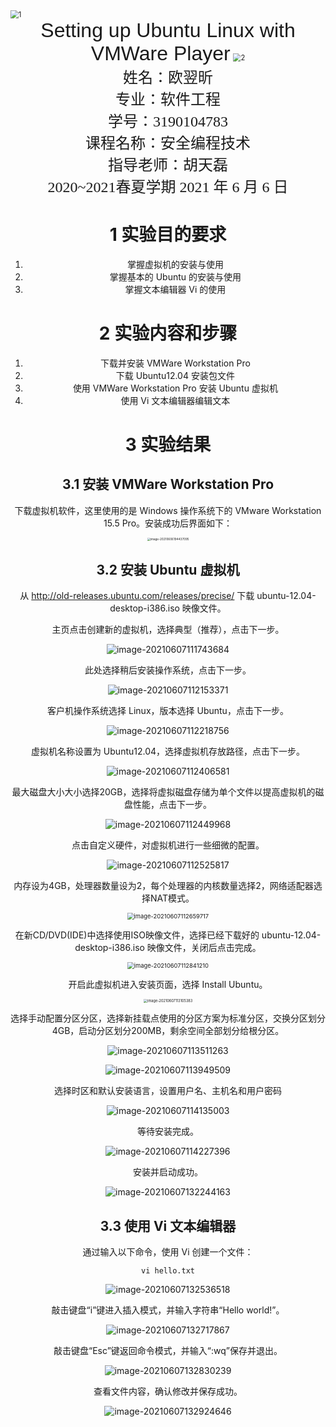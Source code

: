 



<img src="picture/1.png" alt="1" style="zoom:80%;" />



<center><font face="Arial" size="6">Setting up Ubuntu Linux with VMWare Player</font>



<img src="picture/2.png" alt="2" style="zoom:80%;" />



<center>
    <font face="楷体" size="5">姓名：欧翌昕</font>
</center>

<center>
    <font face="楷体" size="5">专业：软件工程</font>
</center>

<center>
    <font face="楷体" size="5">学号：3190104783</font>
</center>
<center>
    <font face="楷体" size="5">课程名称：安全编程技术</font>
</center>

<center>
    <font face="楷体" size="5">指导老师：胡天磊</font>
</center>


<center>
    </font><font face="黑体" size="5">2020~2021春夏学期 2021 年 6 月 6 日</font>
</center>



# 1 实验目的要求

1. 掌握虚拟机的安装与使用
2. 掌握基本的 Ubuntu 的安装与使用
3. 掌握文本编辑器 Vi 的使用

# 2 实验内容和步骤

1. 下载并安装 VMWare Workstation Pro
2. 下载 Ubuntu12.04 安装包文件
3. 使用 VMWare Workstation Pro 安装 Ubuntu 虚拟机
4. 使用 Vi 文本编辑器编辑文本

# 3 实验结果

## 3.1 安装 VMWare Workstation Pro

下载虚拟机软件，这里使用的是 Windows 操作系统下的 VMware Workstation 15.5 Pro。安装成功后界面如下：

<img src="picture/image-20210606194437095.png" alt="image-20210606194437095" style="zoom: 33%;" />

## 3.2 安装 Ubuntu 虚拟机

从 http://old-releases.ubuntu.com/releases/precise/ 下载 ubuntu-12.04-desktop-i386.iso 映像文件。

主页点击创建新的虚拟机，选择典型（推荐），点击下一步。

![image-20210607111743684](picture/image-20210607111743684.png)

此处选择稍后安装操作系统，点击下一步。

![image-20210607112153371](picture/image-20210607112153371.png)

客户机操作系统选择 Linux，版本选择 Ubuntu，点击下一步。

![image-20210607112218756](picture/image-20210607112218756.png)

虚拟机名称设置为 Ubuntu12.04，选择虚拟机存放路径，点击下一步。

![image-20210607112406581](picture/image-20210607112406581.png)

最大磁盘大小大小选择20GB，选择将虚拟磁盘存储为单个文件以提高虚拟机的磁盘性能，点击下一步。

![image-20210607112449968](picture/image-20210607112449968.png)

点击自定义硬件，对虚拟机进行一些细微的配置。

![image-20210607112525817](picture/image-20210607112525817.png)

内存设为4GB，处理器数量设为2，每个处理器的内核数量选择2，网络适配器选择NAT模式。

<img src="picture/image-20210607112659717.png" alt="image-20210607112659717" style="zoom:67%;" />

在新CD/DVD(IDE)中选择使用ISO映像文件，选择已经下载好的 ubuntu-12.04-desktop-i386.iso 映像文件，关闭后点击完成。

<img src="picture/image-20210607112841210.png" alt="image-20210607112841210" style="zoom: 67%;" />

开启此虚拟机进入安装页面，选择 Install Ubuntu。

<img src="picture/image-20210607113105383.png" alt="image-20210607113105383" style="zoom: 40%;" />

选择手动配置分区分区，选择新挂载点使用的分区方案为标准分区，交换分区划分4GB，启动分区划分200MB，剩余空间全部划分给根分区。

![image-20210607113511263](picture/image-20210607113511263.png)

![image-20210607113949509](picture/image-20210607113949509.png)

选择时区和默认安装语言，设置用户名、主机名和用户密码

![image-20210607114135003](picture/image-20210607114135003.png)

等待安装完成。

![image-20210607114227396](picture/image-20210607114227396.png)

安装并启动成功。

![image-20210607132244163](picture/image-20210607132244163.png)

## 3.3 使用 Vi 文本编辑器

通过输入以下命令，使用 Vi 创建一个文件：

```
vi hello.txt
```

![image-20210607132536518](picture/image-20210607132536518.png)

敲击键盘“i”键进入插入模式，并输入字符串“Hello world!”。

![image-20210607132717867](picture/image-20210607132717867.png)

敲击键盘“Esc”键返回命令模式，并输入“:wq”保存并退出。

![image-20210607132830239](picture/image-20210607132830239.png)

查看文件内容，确认修改并保存成功。

![image-20210607132924646](picture/image-20210607132924646.png)